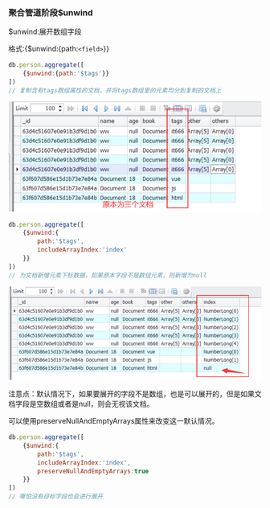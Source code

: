 ### 聚合管道阶段$unwind

$unwind:展开数组字段

格式:{$unwind:{path:`<field>`}}

```javascript
db.person.aggregate([
    {$unwind:{path:'$tags'}}
])
// 复制含有tags数组属性的文档，并将tags数组里的元素均分到复制的文档上
```

![1677072742474](image/26.聚合操作$unwind/1677072742474.png)

```javascript
db.person.aggregate([
    {$unwind:{
        path:'$tags',
        includeArrayIndex:'index'
    }}
])
// 为文档新增元素下标数据，如果原本字段不是数组元素，则新增为null
```

![1677073342603](image/26.聚合操作$unwind/1677073342603.png)

注意点：默认情况下，如果要展开的字段不是数组，也是可以展开的，但是如果文档字段是空数组或者是null，则会无视该文档。

可以使用preserveNullAndEmptyArrays属性来改变这一默认情况。

```javascript
db.person.aggregate([
    {$unwind:{
        path:'$tags',
        includeArrayIndex:'index',
        preserveNullAndEmptyArrays:true
    }}
])
// 哪怕没有目标字段也会进行展开
```
